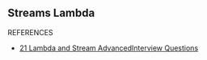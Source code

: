 ## Streams Lambda


REFERENCES
- [21 Lambda and Stream AdvancedInterview Questions](https://medium.com/javarevisited/21-lambda-and-stream-interview-questions-for-java-programmers-38d7e83b5cac)
